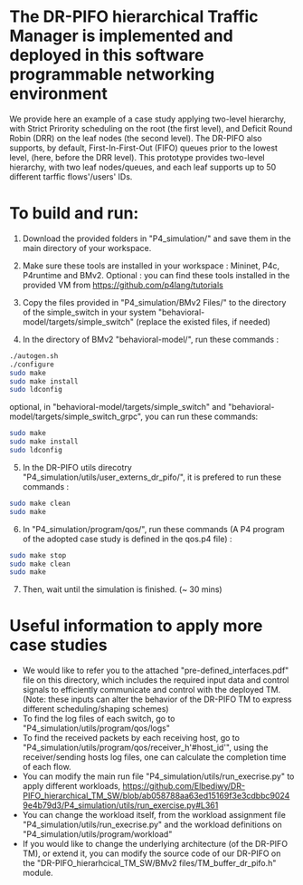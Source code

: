 # The DR-PIFO hierarchical Traffic Manager is implemented and deployed in this software programmable networking environment
We provide here an example of a case study applying two-level hierarchy, with Strict Prirority scheduling on the root (the first level), and Deficit Round Robin (DRR) on the leaf nodes (the second level).
The DR-PIFO also supports, by default, First-In-First-Out (FIFO) queues prior to the lowest level, (here, before the DRR level).
This prototype provides two-level hierarchy, with two leaf nodes/queues, and each leaf supports up to 50 different tarffic flows'/users' IDs. 

# To build and run:
1. Download the provided folders in "P4_simulation/" and save them in the main directory of your workspace.

2. Make sure these tools are installed in your workspace : Mininet, P4c, P4runtime and BMv2.
Optional : you can find these tools installed in the provided VM from https://github.com/p4lang/tutorials

3. Copy the files provided in "P4_simulation/BMv2 Files/" to the directory of the simple_switch in your system "behavioral-model/targets/simple_switch" (replace the existed files, if needed)

4. In the directory of BMv2 "behavioral-model/", run these commands : 
```bash
./autogen.sh
./configure
sudo make
sudo make install
sudo ldconfig
```
optional, in "behavioral-model/targets/simple_switch" and "behavioral-model/targets/simple_switch_grpc", you can run these commands:
```bash
sudo make
sudo make install
sudo ldconfig
```
5. In the DR-PIFO utils direcotry "P4_simulation/utils/user_externs_dr_pifo/", it is prefered to run these commands : 
```bash
sudo make clean
sudo make
```

6. In "P4_simulation/program/qos/", run these commands (A P4 program of the adopted case study is defined in the qos.p4 file) :
```bash
sudo make stop
sudo make clean
sudo make
```

7. Then, wait until the simulation is finished. (~ 30 mins)

# Useful information to apply more case studies
* We would like to refer you to the attached "pre-defined_interfaces.pdf" file on this directory, which includes the required input data and control signals to efficiently communicate and control with the deployed TM. (Note: these inputs can alter the behavior of the DR-PIFO TM to express different scheduling/shaping schemes)
* To find the log files of each switch, go to "P4_simulation/utils/program/qos/logs"
* To find the received packets by each receiving host, go to "P4_simulation/utils/program/qos/receiver_h'#host_id'", using the receiver/sending hosts log files, one can calculate the completion time of each flow.
* You can modify the main run file "P4_simulation/utils/run_execrise.py" to apply different workloads, https://github.com/Elbediwy/DR-PIFO_hierarchical_TM_SW/blob/ab058788aa63ed15169f3e3cdbbc90249e4b79d3/P4_simulation/utils/run_exercise.py#L361
* You can change the workload itself, from the workload assignment file "P4_simulation/utils/run_execrise.py" and the workload definitions on "P4_simulation/utils/program/workload"
* If you would like to change the underlying architecture (of the DR-PIFO TM), or extend it, you can modify the source code of our DR-PIFO on the "DR-PIFO_hierarhcical_TM_SW/BMv2 files/TM_buffer_dr_pifo.h" module.
